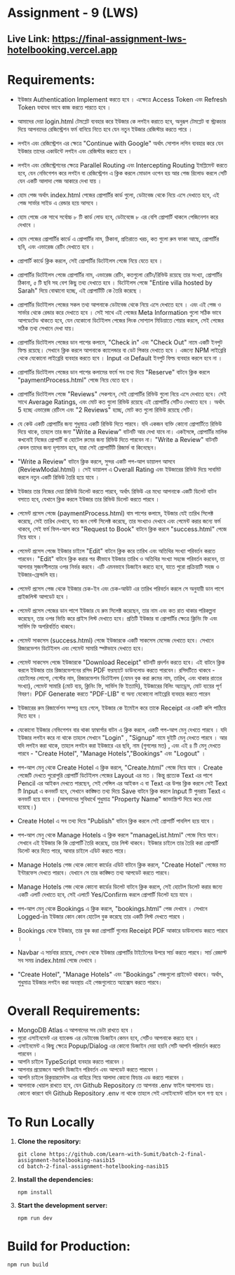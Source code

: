 # Assignment - 9 (LWS)

## Live Link: https://final-assignment-lws-hotelbooking.vercel.app

# Requirements:

- ইউজার Authentication Implement করতে হবে । এক্ষেত্রে Access Token এবং Refresh Token যথাযথ ভাবে কাজ করতে পারতে হবে ।

- আমাদের দেয়া login.html টেমপ্লেট ব্যবহার করে ইউজার কে লগইন করাতে হবে, অনুরূপ টেমপ্লেট বা স্ট্রাকচার দিয়ে আপনাদের রেজিস্ট্রেশন ফর্ম বানিয়ে নিতে হবে যেন নতুন ইউজার রেজিস্টার করতে পারে ।

- লগইন এবং রেজিস্ট্রেশন এর ক্ষেত্রে "Continue with Google" অর্থাৎ সোশাল লগিন ব্যবহার করে যেন ইউজার তাদের একাউন্টে লগইন এবং রেজিস্টার করতে হবে ।

- লগইন এবং রেজিস্ট্রেশনের ক্ষেত্রে Parallel Routing এবং Intercepting Routing ইমপ্লিমেন্ট করতে হবে, যেন নেভিগেশন করে লগইন বা রেজিস্ট্রেশন এ ক্লিক করলে মোডাল ওপেন হয় আর পেজ রিলোড করলে সেটি যেন একটি আলাদা পেজ আকারে দেখা যায় ।

- হোম পেজ অর্থাৎ index.html পেজের প্রোপার্টির কার্ড গুলো, ডেটাবেজ থেকে নিয়ে এসে দেখাতে হবে, এই পেজ সার্ভার সাইড এ রেন্ডার হয়ে আসবে ।

- হোম পেজে এক সাথে সর্বোচ্চ ৮ টি কার্ড লোড হবে, ডেটাবেজে ৮ এর বেশি প্রোপার্টি থাকলে পেজিনেশন করে দেখাবে ।

- হোম পেজের প্রোপার্টির কার্ডে এ প্রোপার্টির নাম, ঠিকানা, প্রতিরাতে খরচ, কত গুলো রুম ফাকা আছে, প্রোপার্টির ছবি, এবং এভারেজ রেটিং দেখাতে হবে ।

- প্রোপার্টি কার্ডে ক্লিক করলে, সেই প্রোপার্টির ডিটেইলস পেজে নিয়ে যেতে হবে ।

- প্রোপার্টির ডিটেইলস পেজে প্রোপার্টির নাম, এভারেজ রেটিং, কতগুলো রেটিং/রিভিউ রয়েছে তার সংখ্যা, প্রোপার্টির ঠিকানা, ৫ টি ছবি সহ বেশ কিছু তথ্য দেখাতে হবে । ডিটেইলস পেজে "Entire villa hosted by Sarah" দিয়ে বোঝানো হচ্ছে, এই প্রোপার্টিটি কে তৈরি করেছে ।

- প্রোপার্টির ডিটেইলস পেজের সকল তথ্য আপনাকে ডেটাবেজ থেকে নিয়ে এসে দেখাতে হবে । এবং এই পেজ ও সার্ভার থেকে রেন্ডার করে দেখাতে হবে । সেই সাথে এই পেজের Meta Information গুলো সঠিক ভাবে আপডেটেড থাকতে হবে, যেন যেকোনো ডিটেইলস পেজের লিংক সোশ্যাল মিডিয়াতে শেয়ার করলে, সেই পেজের সঠিক তথ্য সেখানে দেখা যায়।

- প্রোপার্টির ডিটেইলস পেজের ডান পাশের কলামে, "Check in" এবং "Check Out" নামে একটি ইনপুট ফিল্ড রয়েছে। সেখানে ক্লিক করলে আপনাকে ক্যালেন্ডার বা ডেট পিকার দেখাতে হবে । এজন্যে NPM লাইব্রেরি থেকে যেকোনো লাইব্রেরি ব্যবহার করতে হবে । Input এর Default ইনপুট ফিল্ড ব্যবহার করলে হবে না ।

- প্রোপার্টির ডিটেইলস পেজের ডান পাশের কলামের ফর্মে সব তথ্য দিয়ে "Reserve" বাটনে ক্লিক করলে "paymentProcess.html" পেজে নিয়ে যেতে হবে ।

- প্রোপার্টির ডিটেইলস পেজে "Reviews" সেকশনে, সেই প্রোপার্টির রিভিউ গুলো নিয়ে এসে দেখাতে হবে। সেই সাথে Average Ratings, এবং মোট কত গুলো রিভিউ রয়েছে এই প্রোপার্টির সেটিও দেখাতে হবে । অর্থাৎ 5 হচ্ছে এভারেজ রেটিংস এবং "2 Reviews" হচ্ছে, মোট কত গুলো রিভিউ রয়েছে সেটি।

- যে কেউ একটি প্রোপার্টির জন্য শুধুমাত্র একটি রিভিউ দিতে পারবে। যদি একজন ব্যক্তি কোনো প্রোপার্টিতে রিভিউ দিয়ে থাকে, তাহলে তার জন্য "Write a Review" বাটনটি আর দেখা যাবে না। একইসঙ্গে, প্রোপার্টির মালিক কখনোই নিজের প্রোপার্টি বা হোটেল রুমের জন্য রিভিউ দিতে পারবেন না। "Write a Review" বাটনটি কেবল তাদের জন্য দৃশ্যমান হবে, যারা সেই প্রোপার্টিটি রিজার্ভ বা কিনেছেন।

- "Write a Review" বাটনে ক্লিক করলে, সুন্দর একটি পপ-আপ ডায়ালগ আসবে (ReviewModal.html) । সেই ডায়ালগ এ Overall Rating এবং ইউজারের রিভিউ দিয়ে সাবমিট করলে নতুন একটি রিভিউ তৈরি হয়ে যাবে ।

- ইউজার তার নিজের দেয়া রিভিউ ডিলেট করতে পারবে, অর্থাৎ রিভিউ এর মধ্যে আপনাকে একটি ডিলেট বাটন বসাতে হবে, যেখানে ক্লিক করলে ইউজার তার রিভিউ ডিলেট করতে পারবে ।

- পেমেন্ট প্রসেস পেজে (paymentProcess.html) বাম পাশের কলামে, ইউজার যেই তারিখ সিলেক্ট করেছে, সেই তারিখ দেখাবে, যত জন গেস্ট সিলেক্ট করেছে, তার সংখ্যাও দেখাবে এবং পেমেন্ট করার জন্যে ফর্ম থাকবে, সেই ফর্ম ফিল-আপ করে "Request to Book" বাটনে ক্লিক করলে "success.html" পেজে নিয়ে যাবে ।

- পেমেন্ট প্রসেস পেজে ইউজার চাইলে "Edit" বাটনে ক্লিক করে তারিখ এবং অতিথির সংখ্যা পরিবর্তন করতে পারবেন। "Edit" বাটনে ক্লিক করার পর কীভাবে ইউজার তারিখ ও অতিথির সংখ্যা সহজে পরিবর্তন করবেন, তা আপনার সৃজনশীলতার ওপর নির্ভর করবে। এটি এমনভাবে ডিজাইন করতে হবে, যাতে পুরো প্রক্রিয়াটি সহজ ও ইউজার-ফ্রেন্ডলি হয়।

- পেমেন্ট প্রসেস পেজ থেকে ইউজার চেক-ইন এবং চেক-আউট এর তারিখ পরিবর্তন করলে সে অনুযায়ী ডান পাশে প্রাইজলিস্ট আপডেট হবে ।

- পেমেন্ট প্রসেস পেজের ডান পাশে ইউজার যে রুম সিলেক্ট করেছেন, তার নাম এবং কত রাত থাকার পরিকল্পনা করেছেন, তার ওপর ভিত্তি করে প্রাইস লিস্ট দেখাতে হবে। প্রতিটি ইউজার বা প্রোপার্টির ক্ষেত্রে ক্লিনিং ফি এবং সার্ভিস ফি অপরিবর্তিত থাকবে।

- পেমেন্ট সাকসেস (success.html) পেজে ইউজারকে একটি সাকসেস মেসেজ দেখাতে হবে। সেখানে রিজারভেশন ডিটেইলস এবং পেমেন্ট সামারি স্পষ্টভাবে দেখাতে হবে।

- পেমেন্ট সাকসেস পেজে ইউজারকে "Download Receipt" বাটনটি প্রদর্শন করতে হবে। এই বাটনে ক্লিক করলে ইউজার তার রিজারভেশনের রসিদ PDF ফরম্যাটে ডাউনলোড করতে পারবেন। রসিদটিতে থাকবে - হোটেলের লোগো, গেস্টের নাম, রিজারভেশন ডিটেইলস (যেমন বুক করা রুমের নাম, তারিখ, এবং থাকার রাতের সংখ্যা), পেমেন্ট সামারি (মোট ব্যয়, ক্লিনিং ফি, সার্ভিস ফি ইত্যাদি), ইউজারের বিলিং অ্যাড্রেস, মোট ব্যয়ের পূর্ণ বিবরণ। PDF Generate করতে "PDF-LIB" বা অন্য যেকোনো লাইব্রেরি ব্যবহার করতে পারেন

- ইউজারের রুম রিজার্ভেশন সম্পন্ন হয়ে গেলে, ইউজার কে ইমেইল করে তাকে Receipt এর একটি কপি পাঠিয়ে দিতে হবে ।

- যেকোনো ইউজার নেভিগেশন বার থাকা হ্যাম্বার্গার বাটন এ ক্লিক করলে, একটি পপ-আপ মেনু দেখতে পারবে । যদি ইউজার লগইন করে না থাকে তাহলে সেখানে "Login" , "Signup" নামে দুইটি মেনু দেখতে পারবে । আর যদি লগইন করা থাকে, তাহলে লগইন করা ইউজারে এর ছবি, নাম (গুগলের মত) , এবং এই ৪ টি মেনু দেখতে পারবে - "Create Hotel", "Manage Hotels","Bookings" এবং "Logout" ।

- পপ-আপ মেনু থেকে Create Hotel এ ক্লিক করলে, "Create.html" পেজে নিয়ে যাবে । Create পেজেটি দেখতে পুরোপুরি প্রোপার্টি ডিটেইলস পেজের Layout এর মত । কিন্তু প্রত্যেক Text এর পাশে Pencil এর আইকন দেখতে পারছেন, সেই পেন্সিল এর আইকন এ বা Text এর উপর ক্লিক করলে সেই Text টি Input এ কনভার্ট হবে, সেখানে কাঙ্ক্ষিত তথ্য দিয়ে Save বাটনে ক্লিক করলে Input টি পুনরায় Text এ কনভার্ট হয়ে যাবে । (আপনাদের সুবিধার্থে শুধুমাত্র "Property Name" জাভাস্ক্রিপ্ট দিয়ে করে দেয়া হয়েছে।)

- Create Hotel এ সব তথ্য দিয়ে "Publish" বাটনে ক্লিক করলে সেই প্রোপার্টি পাবলিশ হয়ে যাবে ।

- পপ-আপ মেনু থেকে Manage Hotels এ ক্লিক করলে "manageList.html" পেজে নিয়ে যাবে। সেখানে এই ইউজার কি কি প্রোপার্টি তৈরি করেছে, তার লিস্ট থাকবে। ইউজার চাইলে তার তৈরি করা প্রোপার্টি ডিলেট করে দিতে পারে, আবার চাইলে এডিট করতে পারে।

- Manage Hotels পেজ থেকে কোনো কার্ডের এডিট বাটনে ক্লিক করলে, "Create Hotel" পেজের মত ইন্টারফেস দেখতে পারবে। যেখানে সে তার কাঙ্ক্ষিত তথ্য আপডেট করতে পারবে।

- Manage Hotels পেজ থেকে কোনো কার্ডের ডিলেট বাটনে ক্লিক করলে, সেই হোটেল ডিলেট করার জন্যে একটি এলার্ট দেখাতে হবে, সেই এলার্টে Yes/Confirm করলে প্রোপার্টি ডিলেট হয়ে যাবে ।

- পপ-আপ মেনু থেকে Bookings এ ক্লিক করলে, "bookings.html" পেজ দেখাবে । সেখানে Logged-in ইউজার কোন কোন হোটেল বুক করেছে তার একটি লিস্ট দেখতে পারবে ।

- Bookings থেকে ইউজার, তার বুক করা প্রোপার্টি গুলোর Receipt PDF আকারে ডাউনলোড করতে পারবে ।

- Navbar এ সার্চবার রয়েছে, সেখান থেকে ইউজার প্রোপার্টির টাইটেলের উপরে সার্চ করতে পারবে। সার্চ রেজাল্ট সব সময় index.html পেজে দেখাবে ।

- "Create Hotel", "Manage Hotels" এবং "Bookings" পেজগুলো প্রাইভেট থাকবে। অর্থাৎ, শুধুমাত্র ইউজার লগইন করা অবস্থায় এই পেজগুলোতে অ্যাক্সেস করতে পারবে।

# Overall Requirements:

- MongoDB Atlas এ আপনাদের সব ডেটা রাখতে হবে ।
- পুরো এসাইনমেন্ট এর ব্যাকেন্ড এর ডেটাবেজ ডিজাইন কেমন হবে, সেটিও আপনাকে করতে হবে ।
- এসাইনমেন্ট এ কিছু ক্ষেত্রে Popup/Dialog এর কোনো ডিজাইন দেয়া হয়নি সেটি আপনি পরিবর্তন করতে পারবেন ।
- আপনি চাইলে TypeScript ব্যবহার করতে পারবেন ।
- আপনার প্রয়োজনে আপনি ডিজাইন পরিবর্তন এবং আপডেট করতে পারবেন ।
- আপনি চাইলে রিকুয়ারমেন্টস এর বাহিরে গিয়ে আলাদা কোনো ফিচার এড করতে পারবেন ।
- আপনাকে খেয়াল রাখতে হবে, যেন Github Repository তে আপনার .env ফাইল আপলোড হয়। কোনো কারণে যদি Github Repository .env না থাকে তাহলে সেই এসাইনমেন্ট বাতিল বলে গণ্য হবে ।


# To Run Locally

1. **Clone the repository:**

   ```
   git clone https://github.com/Learn-with-Sumit/batch-2-final-assignment-hotelbooking-nasib15
   cd batch-2-final-assignment-hotelbooking-nasib15
   ```

2. **Install the dependencies:**

   ```
   npm install
   ```

3. **Start the development server:**

   ```
   npm run dev
   ```

# Build for Production:

```
npm run build
```

